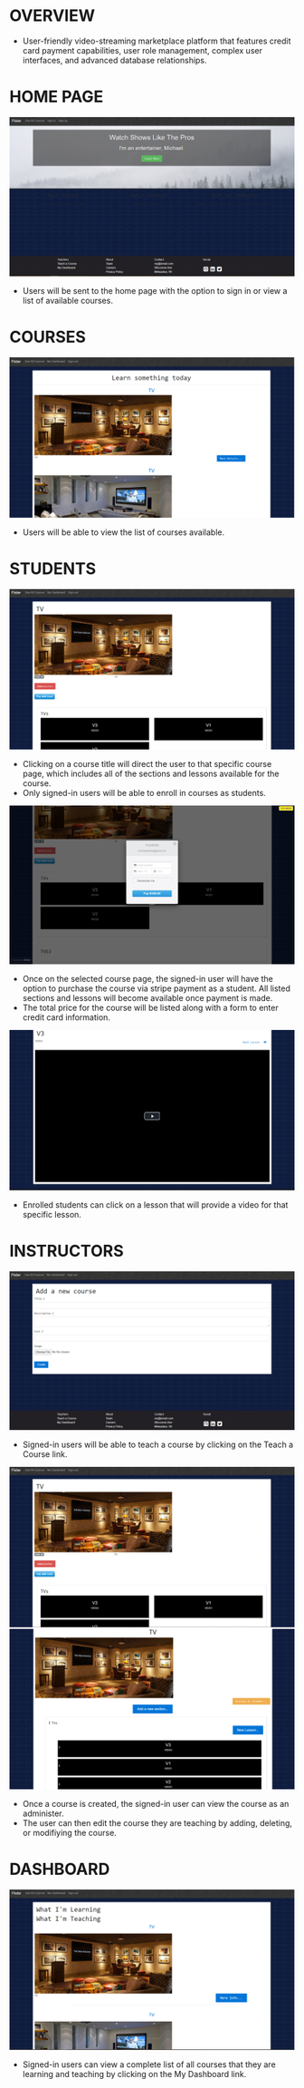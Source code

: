 # OVERVIEW

* User-friendly video-streaming marketplace platform that features credit card payment capabilities, user role management, complex user interfaces, and advanced database
  relationships.


# HOME PAGE

<img src='flixterhome.PNG'>

* Users will be sent to the home page with the option to sign in or view a list of available courses.

# COURSES

<img src='courses.PNG'>

* Users will be able to view the list of courses available.


# STUDENTS

<img src='coursesoverview.PNG'>

* Clicking on a course title will direct the user to that specific course page, which includes all of the sections and lessons available for the course.
* Only signed-in users will be able to enroll in courses as students.

<img src='coursesstripe.PNG'>

* Once on the selected course page, the signed-in user will have the option to purchase the course via stripe payment as a student.  All listed sections and lessons will
  become available once payment is made.
* The total price for the course will be listed along with a form to enter credit card information.

<img src='courseslessons.PNG'>

* Enrolled students can click on a lesson that will provide a video for that specific lesson.


# INSTRUCTORS

<img src='coursesteachers.PNG'>

* Signed-in users will be able to teach a course by clicking on the Teach a Course link.

<img src='coursesadminister1.PNG'>
<img src='coursesadminister2.PNG'>

* Once a course is created, the signed-in user can view the course as an administer.
* The user can then edit the course they are teaching by adding, deleting, or modifiying the course.



# DASHBOARD

<img src='coursesdashboard.PNG'>

* Signed-in users can view a complete list of all courses that they are learning and teaching by clicking on the My Dashboard link.